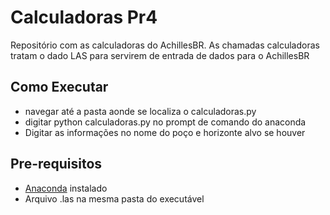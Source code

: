 # Calculadoras Pr4
Repositório com as calculadoras do AchillesBR. 
As chamadas calculadoras tratam o dado LAS para servirem de entrada de dados para o AchillesBR
## Como Executar
* navegar até a pasta aonde se localiza o calculadoras.py
* digitar python calculadoras.py no prompt de comando do anaconda
* Digitar as informações no nome do poço e horizonte alvo se houver

## Pre-requisitos
* [Anaconda](https://www.anaconda.com/) instalado 
* Arquivo .las na mesma pasta do executável
